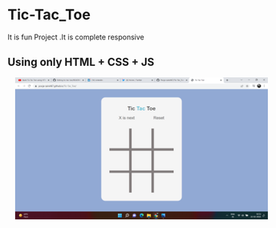 # Tic-Tac_Toe
It is fun Project .It is complete responsive
## Using only HTML + CSS + JS

<img src="https://github.com/Pooja-saini467/Tic-Tac_Toe/blob/main/Screenshot%20(19).png?raw=true" alt="game" style="margin-left: 15px;" />
